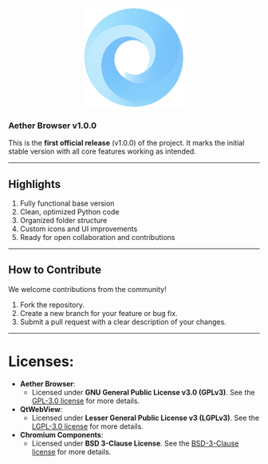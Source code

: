 <p align="center">
  <img src="icongithub.png" alt="Aether Browser Icon" width="200">
  <br>
  <h3><strong>Aether Browser v1.0.0</strong></h3>
</p>

This is the **first official release** (v1.0.0) of the project.
It marks the initial stable version with all core features working as intended.

---

## Highlights
1. Fully functional base version
2. Clean, optimized Python code
3. Organized folder structure
4. Custom icons and UI improvements
5. Ready for open collaboration and contributions

---

## How to Contribute
We welcome contributions from the community!  
1. Fork the repository.  
2. Create a new branch for your feature or bug fix.  
3. Submit a pull request with a clear description of your changes.  

---

# Licenses:
- **Aether Browser**:
  - Licensed under **GNU General Public License v3.0 (GPLv3)**. See the [GPL-3.0 license](https://github.com/CodeNetLabs/Aether?tab=GPL-3.0-3-ov-file) for more details.
- **QtWebView**:
  - Licensed under **Lesser General Public License v3 (LGPLv3)**. See the [LGPL-3.0 license](https://github.com/CodeNetLabs/Aether?tab=LGPL-3.0-2-ov-file) for more details.
- **Chromium Components**:
  - Licensed under **BSD 3-Clause License**. See the [BSD-3-Clause license](https://github.com/CodeNetLabs/Aether?tab=BSD-3-Clause-1-ov-file) for more details.
